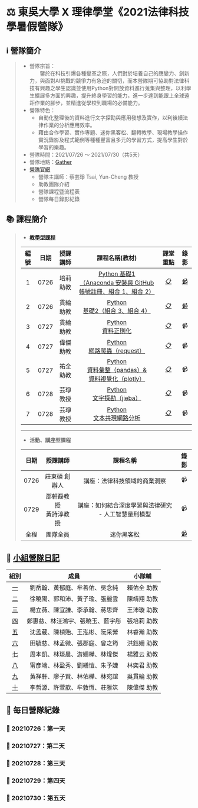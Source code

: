 # :balance_scale: 東吳大學 X 理律學堂《2021法律科技學暑假營隊》

## :information_source: 營隊簡介  
> * 營隊宗旨：  
> &emsp;&emsp;鑒於在科技引爆各種變革之際，人們對於培養自己的應變力、創新力，與面對AI挑戰的競爭力有急迫的關切，而本營隊期可協助對法律科技有興趣之學生認識並使用Python對開放資料進行蒐集與整理，以利學生擴展多方面的興趣，提升終身學習的能力，進一步達到能跟上全球遠距作業的腳步，並精進從學校到職場的必備能力。  
> * 營隊特色：  
>   * 自動化整理後的資料進行文字探勘與應用發想及實作，以利後續法律作業的分析應用效率。  
>   * 藉由合作學習、實作專題、迷你黑客松、翻轉教學、現場教學操作實況錄影及程式範例等種種豐富且多元的學習方式，提高學生對於學習的樂趣。
> * 營隊時間：2021/07/26 ～ 2021/07/30（共5天）  
> * 營隊地點：[Gather](https://reurl.cc/dGOAnD)
> * [營隊官網](https://sites.google.com/view/lawtechscu)  
>   * 營隊主講師：蔡芸琤 Tsai, Yun-Cheng 教授
>   * 助教團隊介紹
>   * 營隊課程暨流程表
>   * 營隊每日錄影紀錄
>   


## :books: 課程簡介
> * **[教學型課程](https://reurl.cc/eEQ6lx)**  
>
> |編號|日期|授課講師|課程名稱(教材)|課堂重點|錄影|
> |:--:|:--:|:---:|:----:|:--:|:---:|
> |1|0726|培莉<br>助教|[Python 基礎1<br>（Anaconda 安裝與 GitHub 帳號註冊、組合 1、組合 2）](https://reurl.cc/yEWQaM)|[:clipboard:](https://reurl.cc/0jk28b "Note for Python_01 class")|[:video_camera:](https://reurl.cc/W3gMq5)|
> |2|0726|貫綸<br>助教|[Python<br>基礎2（組合 3、組合 4）](https://reurl.cc/pg8WRZ)|[:clipboard:](https://reurl.cc/6aXE3O "Note for Python_02 class")|[:video_camera:](https://reurl.cc/xG28ne)|
> |3|0727|貫綸<br>助教|[Python<br>資料正則化](https://reurl.cc/ZG8roW)|[:clipboard:](https://reurl.cc/1Yl2aV "Note for Python_03 class")|:video_camera:|
> |4|0727|偉傑<br>助教|[Python<br>網路爬蟲（request）](https://reurl.cc/6aXERb)|[:clipboard:](https://reurl.cc/gWN0jX "Note for Python_04 class")|:video_camera:|
> |5|0727|祐全<br>助教|[Python<br>資料彙整（pandas）& <br> 資料視覺化（plotly）](https://reurl.cc/j8Vkep)|[:clipboard:](https://reurl.cc/KAEpng "Note for Python_05 class")|:video_camera:|
> |6|0728|芸琤<br>教授|[Python<br>文字探勘（jieba）](https://reurl.cc/DgYE3N)|[:clipboard:](https://reurl.cc/DgYdQR "Note for Python_06 class")|:video_camera:|
> |7|0728|芸琤<br>教授|[Python<br>文本共現網路分析](https://reurl.cc/R0RmOz)|[:clipboard:](https://reurl.cc/bXekjM "Note for Python_07 class")|:video_camera:|
> ---
> * **活動、講座型課程**  
> 
> |日期|授課講師|課程名稱|錄影|
> |:--:|:---:|:----:|:---:|
> |0726|莊東碩 創辦人|講座：法律科技領域的商業洞察|:video_camera:|
> |0729|邵軒磊教授<br>黃詩淳教授|講座：如何結合深度學習與法律研究 - 人工智慧量刑模型|:video_camera:|
> |全程|團隊全員|迷你黑客松|[:video_camera:](https://reurl.cc/j82vk2)|
<!-- [:video_camera:](https://reurl.cc/j82vk2) -->


<!-- [:video_camera:]( "Video for Python_01 class") -->
## :memo: [小組營隊日記](https://reurl.cc/NrOxN6)
|              組別              |               成員               |   小隊輔    |
| :----------------------------: | :------------------------------: | :---------: |
| [一](/GroupWork/01_Team_1.md)  |  劉岳翰、黃郁庭、牟善佑、吳念純  | 賴佑全 助教 |
| [二](/GroupWork/02_Team_2.md)  |  徐曉陽、郭和沛、黃子瑜、張麗雲  | 陳靖翔 助教 |
| [三](/GroupWork/03_Team_3.md)  |  楊立薇、陳宜謙、李承翰、蔣思齊  | 王沛璇 助教 |
| [四](/GroupWork/04_Team_4.md)  | 鄭惠慈、林汪鴻宇、張曉玉、藍宇彤 | 張培莉 助教 |
| [五](/GroupWork/05_Team_5.md)  |  沈孟葳、陳楨貽、王泓彬、阮采縈  | 林睿瀚 助教 |
| [六](/GroupWork/06_Team_6.md)  |  田毓慈、林孟微、張郡庭、曾之筠  | 洪鈺姍 助教 |
| [七](/GroupWork/07_Team_7.md)  |  周本凱、林琰晨、游姍樺、林煒傑  | 楊雅云 助教 |
| [八](/GroupWork/08_Team_8.md)  |  甯彥端、林盈秀、劉繕愷、朱予婕  | 林奕君 助教 |
| [九](/GroupWork/09_Team_9.md)  |  黃祥軒、廖子賢、林佑樺、林宛誼  | 吳貫綸 助教 |
| [十](/GroupWork/10_Team_10.md) |  李哲源、許萱歆、牟敦恆、莊雅筑  | 陳偉傑 助教 |

## :book: 每日營隊紀錄
### :round_pushpin: 20210726：第一天

### :round_pushpin: 20210727：第二天

### :round_pushpin: 20210728：第三天

### :round_pushpin: 20210729：第四天

### :round_pushpin: 20210730：第五天
